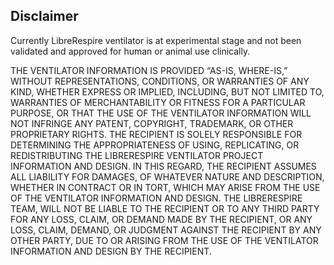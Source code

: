 ## Disclaimer

Currently LibreRespire ventilator is at experimental stage and not been validated  and approved for human or animal use clinically.

THE VENTILATOR INFORMATION IS PROVIDED “AS-IS, WHERE-IS,” WITHOUT REPRESENTATIONS, CONDITIONS, OR WARRANTIES OF ANY KIND, WHETHER EXPRESS OR IMPLIED, INCLUDING, BUT NOT LIMITED TO,  WARRANTIES OF MERCHANTABILITY OR FITNESS FOR A PARTICULAR PURPOSE, OR THAT THE USE OF THE VENTILATOR INFORMATION WILL NOT INFRINGE ANY PATENT, COPYRIGHT, TRADEMARK, OR OTHER PROPRIETARY RIGHTS.   THE RECIPIENT IS SOLELY RESPONSIBLE FOR DETERMINING THE APPROPRIATENESS OF USING, REPLICATING, OR REDISTRIBUTING THE LIBRERESPIRE VENTILATOR PROJECT INFORMATION AND DESIGN. IN THIS REGARD, THE RECIPIENT ASSUMES ALL LIABILITY FOR DAMAGES, OF WHATEVER NATURE AND DESCRIPTION, WHETHER IN CONTRACT OR IN TORT, WHICH MAY ARISE FROM THE USE OF THE VENTILATOR INFORMATION AND DESIGN.  THE LIBRERESPIRE TEAM, WILL NOT BE LIABLE TO THE RECIPIENT OR TO ANY THIRD PARTY FOR ANY LOSS, CLAIM, OR DEMAND MADE BY THE RECIPIENT, OR ANY LOSS, CLAIM, DEMAND, OR JUDGMENT AGAINST THE RECIPIENT BY ANY OTHER PARTY, DUE TO OR ARISING FROM THE USE OF THE VENTILATOR INFORMATION AND DESIGN BY THE RECIPIENT.

